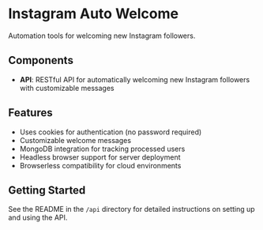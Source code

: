 # Instagram Auto Welcome

Automation tools for welcoming new Instagram followers.

## Components

- **API**: RESTful API for automatically welcoming new Instagram followers with customizable messages

## Features

- Uses cookies for authentication (no password required)
- Customizable welcome messages
- MongoDB integration for tracking processed users
- Headless browser support for server deployment
- Browserless compatibility for cloud environments

## Getting Started

See the README in the `/api` directory for detailed instructions on setting up and using the API.
